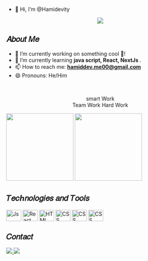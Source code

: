 - 👋 Hi, I’m @Hamidevity
<div align="center">
  <img src="https://user-images.githubusercontent.com/43749971/169892385-71cec431-4ce1-417a-a7b6-e14d8c51c1a3.png">
</div>

<h2>𝐴𝑏𝑜𝑢𝑡 𝑀𝑒</h2>

<ul>
  <li>🔭 I’m currently working on something cool 🚀!</li>
  <li>🌱 I’m currently learning <b>java script, React, NextJs </b>.</li>
  <li>📫 How to reach me: <b><a href="hamiddev.me00@gmail.com">hamiddev.me00@gmail.com</a></b></li>
  <li>😄 Pronouns: He/Him</li>
</ul>

<br>

<p align="center">
   smart Work <br>
  Team Work
  Hard Work
</p>


<div>
  <img height="180em" src="https://github-readme-stats.vercel.app/api?username=Hamidevity&show_icons=true&include_all_commits=true&theme=github_dark&hide_border=true">
  <img height="180em" src="https://github-readme-stats.vercel.app/api/top-langs/?username=Hamidevity&layout=compact&theme=github_dark&hide_border=true&hide=css,html&langs_count=8">
</div>

<h2>𝑇𝑒𝑐ℎ𝑛𝑜𝑙𝑜𝑔𝑖𝑒𝑠 𝑎𝑛𝑑 𝑇𝑜𝑜𝑙𝑠</h2>

<div style="display: inline_block">
  <img align="center" alt="Js" height="30" width="40" src="https://cdn.jsdelivr.net/gh/devicons/devicon/icons/javascript/javascript-plain.svg">
  <img align="center" alt="React" height="30" width="40" src="https://cdn.jsdelivr.net/gh/devicons/devicon/icons/react/react-original.svg">
  <img align="center" alt="HTML" height="30" width="40" src="https://cdn.jsdelivr.net/gh/devicons/devicon/icons/html5/html5-original.svg">
  <img align="center" alt="CSS" height="30" width="40" src="https://cdn.jsdelivr.net/gh/devicons/devicon/icons/css3/css3-original.svg">
  <img align="center" alt="CSS" height="30" width="40" src="https://cdn.jsdelivr.net/gh/devicons/devicon/icons/next/graaqhql-original.svg">
  <img align="center" alt="CSS" height="30" width="40" src="https://cdn.jsdelivr.net/gh/devicons/devicon/icons/typescript/typescript-original.svg">
</div>

<h2>𝐶𝑜𝑛𝑡𝑎𝑐𝑡</h2>

<div>
  <a href="https://www.linkedin.com/in/hamid-dev-3a3980268" target="_blank">
  <img src="https://img.shields.io/badge/LinkedIn-0077B5?style=for-the-badge&logo=linkedin&logoColor=white">
  </a>
  <a href="https://instagram.com/hamidevity" target="_blank">
  <img src="https://img.shields.io/badge/-Instagram-%23E4405F?style=for-the-badge&logo=instagram&logoColor=white" target="_blank">
  </a>
</div>

